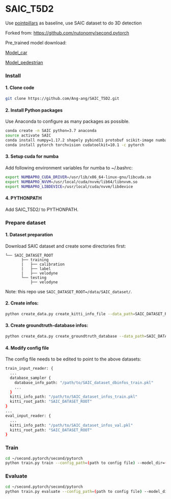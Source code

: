 # SAIC_T5D2
Use [pointpillars](https://arxiv.org/pdf/1812.05784.pdf) as baseline, use SAIC dataset to do 3D detection

Forked from: https://github.com/nutonomy/second.pytorch

Pre_trained model download:

[Model_car](https://drive.google.com/file/d/1bDuc4clHaIBmme8iq4oR5uaSqvjS6sBo/view?usp=sharing)

[Model_pedestrian](https://drive.google.com/file/d/1grf_VlbgwvflnpfqYuM1wXF_80q8FAUq/view?usp=sharing)

### Install

#### 1. Clone code

```bash
git clone https://github.com/Ang-ang/SAIC_T5D2.git
```
#### 2. Install Python packages

Use Anaconda to configure as many packages as possible.
```bash
conda create -n SAIC python=3.7 anaconda
source activate SAIC
conda install numpy=1.17.2 shapely pybind11 protobuf scikit-image numba pillow
conda install pytorch torchvision cudatoolkit=10.1 -c pytorch
```
#### 3. Setup cuda for numba

Add following environment variables for numba to ~/.bashrc:

```bash
export NUMBAPRO_CUDA_DRIVER=/usr/lib/x86_64-linux-gnu/libcuda.so
export NUMBAPRO_NVVM=/usr/local/cuda/nvvm/lib64/libnvvm.so
export NUMBAPRO_LIBDEVICE=/usr/local/cuda/nvvm/libdevice
```
#### 4. PYTHONPATH

Add SAIC_T5D2/ to PYTHONPATH.

### Prepare dataset

#### 1. Dataset preparation

Download SAIC dataset and create some directories first:

```plain
└── SAIC_DATASET_ROOT
       ├── training
       |   ├── calibration
       |   ├── label
       |   ├── velodyne
       └── testing
           ├── velodyne
```
Note: this repo use ```SAIC_DATASET_ROOT=/data/SAIC_dataset/```.

#### 2. Create infos:

```bash
python create_data.py create_kitti_info_file --data_path=SAIC_DATASET_ROOT
```
#### 3. Create groundtruth-database infos:

```bash
python create_data.py create_groundtruth_database --data_path=SAIC_DATASET_ROOT
```
#### 4. Modify config file

The config file needs to be edited to point to the above datasets:

```bash
train_input_reader: {
  ...
  database_sampler {
    database_info_path: "/path/to/SAIC_dataset_dbinfos_train.pkl"
    ...
  }
  kitti_info_path: "/path/to/SAIC_dataset_infos_train.pkl"
  kitti_root_path: "SAIC_DATASET_ROOT"
}
...
eval_input_reader: {
  ...
  kitti_info_path: "/path/to/SAIC_dataset_infos_val.pkl"
  kitti_root_path: "SAIC_DATASET_ROOT"
}
```
### Train

```bash
cd ~/second.pytorch/second/pytorch
python train.py train --config_path=(path to config file) --model_dir=(path to model dir)
```
### Evaluate

```bash
cd ~/second.pytorch/second/pytorch
python train.py evaluate --config_path=(path to config file) --model_dir=(path to model dir) --ckpt_path=(path to model)
```

